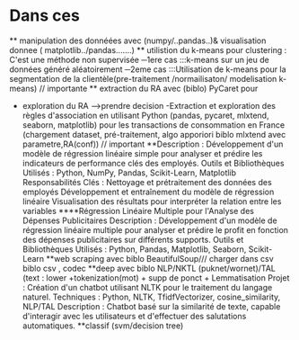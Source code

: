 # Dans ces
** manipulation des donnéées avec (numpy/..pandas..)& visualisation donnee ( matplotlib../pandas.......)
** utilistion du k-means pour clustering : C'est une méthode non supervisée 
─1ere cas :::k-means sur un jeu de données généré aléatoirement
─2eme cas :::Utilisation de k-means pour la segmentation de la clientèle(pre-traitement
 /normailisaton/ modelisation k-means)   // importante 
** extraction du RA avec (biblo) PyCaret pour 
- exploration du RA -->prendre decision 
-Extraction et exploration des règles d'association en utilisant Python (pandas, pycaret, 
mlxtend, seaborn, matplotlib) pour les transactions de consommation en France
(chargement dataset, pré-traitement, algo apporiori biblo mlxtend avec parametre,RA(conf))  // important
**Description : Développement d'un modèle de régression linéaire simple pour analyser et 
prédire les indicateurs de performance clés des employés.
Outils et Bibliothèques Utilisés : Python, NumPy, Pandas, Scikit-Learn, Matplotlib
Responsabilités Clés :
Nettoyage et prétraitement des données des employés
Développement et entraînement du modèle de régression linéaire
Visualisation des résultats pour interpréter la relation entre les variables
****Régression Linéaire Multiple pour l'Analyse des Dépenses Publicitaires
Description : Développement d'un modèle de régression linéaire multiple pour analyser et prédire le profit en fonction des dépenses publicitaires sur différents supports.
Outils et Bibliothèques Utilisés : Python, Pandas, Matplotlib, Seaborn, Scikit-Learn
**web scraping avec biblo BeautifulSoup///  charger dans csv biblo csv , codec
**deep avec biblo NLP/NKTL (puknet/wornet)/TAL (text : lower +tokenization(mot) + supp de ponct + Lemmatisation
Projet : Création d'un chatbot utilisant NLTK pour le traitement du langage naturel.
Techniques : Python, NLTK, TfidfVectorizer, cosine_similarity, NLP/TAL
Description : Chatbot basé sur la similarité de texte, capable d'interagir avec les utilisateurs et d'effectuer des salutations automatiques.
**classif (svm/decision tree)
